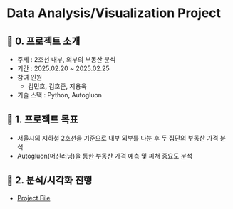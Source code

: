 # Data Analysis/Visualization Project

## 📌 0. 프로젝트 소개
* 주제 : 2호선 내부, 외부의 부동산 분석
* 기간 : 2025.02.20 ~ 2025.02.25
* 참여 인원
    - 김민호, 김호준, 지용욱
* 기술 스택 : Python, Autogluon

## 📌 1. 프로젝트 목표

- 서울시의 지하철 2호선을 기준으로 내부 외부를 나눈 후 두 집단의 부동산 가격 분석
- Autogluon(머신러닝)을 통한 부동산 가격 예측 및 피쳐 중요도 분석

## 📌 2. 분석/시각화 진행
- [Project File](https://github.com/GitSkyBlue/Estate/blob/main/Estate.ipynb "프로젝트 파일")


